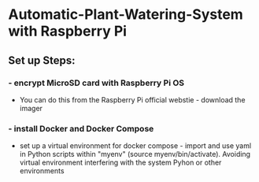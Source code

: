 # Automatic-Plant-Watering-System with Raspberry Pi

## Set up Steps:
### - encrypt MicroSD card with Raspberry Pi OS
  - You can do this from the Raspberry Pi official webstie - download the imager
### - install Docker and Docker Compose
 - set up a virtual environment for docker compose - import and use yaml in Python scripts within "myenv" (source myenv/bin/activate). Avoiding virtual environment interfering with the system Pyhon or other environments
